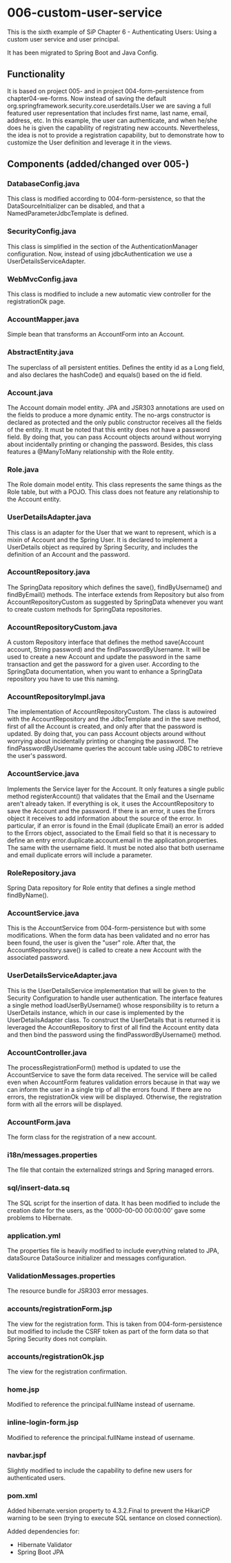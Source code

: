# 006-custom-user-service

This is the sixth example of SiP Chapter 6 - Authenticating Users:
	Using a custom user service and user principal.
	
It has been migrated to Spring Boot and Java Config.		
				
## Functionality
It is based on project 005- and in project 004-form-persistence from chapter04-we-forms. Now instead of saving the default org.springframework.security.core.userdetails.User we are saving a full featured user representation that includes first name, last name, email, address, etc.
In this example, the user can authenticate, and when he/she does he is given the capability of registrating new accounts.
Nevertheless, the idea is not to provide a registration capability, but to demonstrate how to customize the User definition and leverage it in the views.

## Components (added/changed over 005-)

### DatabaseConfig.java
This class is modified according to 004-form-persistence, so that the DataSourceInitializer can be disabled, and that a NamedParameterJdbcTemplate is defined.

### SecurityConfig.java
This class is simplified in the section of the AuthenticationManager configuration. Now, instead of using jdbcAuthentication we use a UserDetailsServiceAdapter.

### WebMvcConfig.java
This class is modified to include a new automatic view controller for the registrationOk page.

### AccountMapper.java
Simple bean that transforms an AccountForm into an Account.

### AbstractEntity.java
The superclass of all persistent entities.
Defines the entity id as a Long field, and also declares the hashCode() and equals() based on the id field.

### Account.java
The Account domain model entity.
JPA and JSR303 annotations are used on the fields to produce a more dynamic entity. The no-args constructor is declared as protected and the only public constructor receives all the fields of the entity.
It must be noted that this entity does not have a password field. By doing that, you can pass Account objects around without worrying about incidentally printing or changing the password.
Besides, this class features a @ManyToMany relationship with the Role entity.

### Role.java
The Role domain model entity. This class represents the same things as the Role table, but with a POJO. This class does not feature any relationship to the Account entity.

### UserDetailsAdapter.java
This class is an adapter for the User that we want to represent, which is a mixin of Account and the Spring User. It is declared to implement a UserDetails object as required by Spring Security, and includes the definition of an Account and the password.

### AccountRepository.java
The SpringData repository which defines the save(), findByUsername() and findByEmail() methods. The interface extends from Repository but also from AccountRepositoryCustom as suggested by SpringData whenever you want to create custom methods for SpringData repositories.

### AccountRepositoryCustom.java
A custom Repository interface that defines the method save(Account account, String password) and the findPasswordByUsername. It will be used to create a new Account and update the password in the same transaction and get the password for a given user.
According to the SpringData documentation, when you want to enhance a SpringData repository you have to use this naming.

### AccountRepositoryImpl.java
The implementation of AccountRepositoryCustom. The class is autowired with the AccountRepository and the JdbcTemplate and in the save method, first of all the Account is created, and only after that the password is updated. By doing that, you can pass Account objects around without worrying about incidentally printing or changing the password.
The findPasswordByUsername queries the account table using JDBC to retrieve the user's password.

### AccountService.java
Implements the Service layer for the Account. It only features a single public method registerAccount() that validates that the Email and the Username aren't already taken. If everything is ok, it uses the AccountRepository to save the Account and the password.
If there is an error, it uses the Errors object it receives to add information about the source of the error.
In particular, if an error is found in the Email (duplicate Email) an error is added to the Errors object, associated to the Email field so that it is necessary to define an entry error.duplicate.account.email in the application.properties. The same with the username field.
It must be noted also that both username and email duplicate errors will include a parameter.

### RoleRepository.java
Spring Data repository for Role entity that defines a single method findByName().

### AccountService.java
This is the AccountService from 004-form-persistence but with some modifications. When the form data has been validated and no error has been found, the user is given the "user" role. After that, the AccountRepository.save() is called to create a new Account with the associated password.

### UserDetailsServiceAdapter.java
This is the UserDetailsService implementation that will be given to the Security Configuration to handle user authentication. The interface features a single method loadUserByUsername() whose responsibility is to return a UserDetails instance, which in our case is implemented by the UserDetailsAdapter class.
To construct the UserDetails that is returned it is leveraged the AccountRepository to first of all find the Account entity data and then bind the password using the findPasswordByUsername() method.

### AccountController.java
The processRegistrationForm() method is updated to use the AccountService to save the form data received. The service will be called even when AccountForm features validation errors because in that way we can inform the user in a single trip of all the errors found. 
If there are no errors, the registrationOk view will be displayed. Otherwise, the registration form with all the errors will be displayed.

### AccountForm.java
The form class for the registration of a new account.

### i18n/messages.properties
The file that contain the externalized strings and Spring managed errors.

### sql/insert-data.sq
The SQL script for the insertion of data.
It has been modified to include the creation date for the users, as the '0000-00-00 00:00:00' gave some problems to Hibernate.

### application.yml
The properties file is heavily modified to include everything related to JPA, dataSource DataSource initializer and messages configuration.

### ValidationMessages.properties
The resource bundle for JSR303 error messages.

### accounts/registrationForm.jsp
The view for the registration form. This is taken from 004-form-persistence but modified to include the CSRF token as part of the form data so that Spring Security does not complain.

### accounts/registrationOk.jsp
The view for the registration confirmation.

### home.jsp
Modified to reference the principal.fullName instead of username.

### inline-login-form.jsp
Modified to reference the principal.fullName instead of username.

### navbar.jspf
Slightly modified to include the capability to define new users for authenticated users.

### pom.xml
Added hibernate.version property to 4.3.2.Final to prevent the HikariCP warning to be seen (trying to execute SQL sentance on closed connection).

Added dependencies for:
* Hibernate Validator
* Spring Boot JPA
